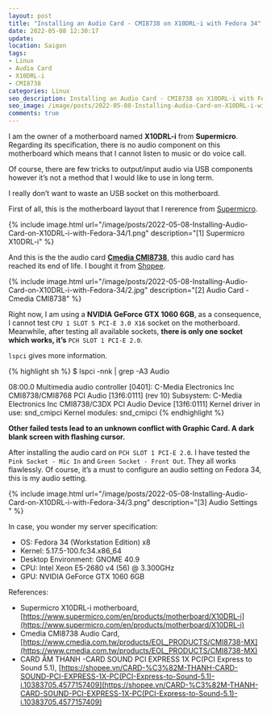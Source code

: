 ```yaml
---
layout: post
title: "Installing an Audio Card - CMI8738 on X10DRL-i with Fedora 34"
date: 2022-05-08 12:30:17
update:
location: Saigon
tags:
- Linux
- Audio Card
- X10DRL-i
- CMI8738
categories: Linux
seo_description: Installing an Audio Card - CMI8738 on X10DRL-i with Fedora 34
seo_image: /image/posts/2022-05-08-Installing-Audio-Card-on-X10DRL-i-with-Fedora-34/2.jpg
comments: true
---
```


I am the owner of  a motherboard named **X10DRL-i** from **Supermicro**. Regarding its specification,
there is no audio component on this motherboard which means that I cannot listen to music or do voice
call.

Of course, there are few tricks to output/input audio via USB components however it’s not a method
that I would like to use in long term.

I really don’t want to waste an USB socket on this motherboard.

First of all, this is the motherboard layout that I rererence from [Supermicro](https://www.supermicro.com/en/products/motherboard/X10DRL-i).

{% include image.html url="/image/posts/2022-05-08-Installing-Audio-Card-on-X10DRL-i-with-Fedora-34/1.png" description="[1] Supermicro X10DRL-i" %}

And this is the the audio card [**Cmedia CMI8738**](https://www.cmedia.com.tw/products/EOL_PRODUCTS/CMI8738-MX),
this audio card has reached its end of life. I bought it from [Shopee](https://shopee.vn/CARD-%C3%82M-THANH-CARD-SOUND-PCI-EXPRESS-1X-PC(PCI-Express-to-Sound-5.1)-i.10383705.4577157409).

{% include image.html url="/image/posts/2022-05-08-Installing-Audio-Card-on-X10DRL-i-with-Fedora-34/2.jpg" description="[2] Audio Card - Cmedia CMI8738" %}

Right now, I am using a **NVIDIA GeForce GTX 1060 6GB**, as a consequence, I cannot test `CPU 1 SLOT 5 PCI-E 3.0 X16`
socket on the motherboard. Meanwhile, after testing all available sockets, **there is only one socket
which works, it’s** `PCH SLOT 1 PCI-E 2.0`.

`lspci` gives more information.

{% highlight sh %}
$ lspci -nnk | grep -A3 Audio

08:00.0 Multimedia audio controller [0401]: C-Media Electronics Inc CMI8738/CMI8768 PCI Audio [13f6:0111] (rev 10)
        Subsystem: C-Media Electronics Inc CMI8738/C3DX PCI Audio Device [13f6:0111]
        Kernel driver in use: snd_cmipci
        Kernel modules: snd_cmipci
{% endhighlight %}

**Other failed tests lead to an unknown conflict with Graphic Card. A dark blank screen with flashing cursor.**

After installing the audio card on `PCH SLOT 1 PCI-E 2.0`. I have tested the `Pink Socket - Mic In` and
`Green Socket - Front Out`. They all works flawlessly.
Of course, it’s a must to configure an audio setting on Fedora 34, this is my audio setting.

{% include image.html url="/image/posts/2022-05-08-Installing-Audio-Card-on-X10DRL-i-with-Fedora-34/3.png" description="[3] Audio Settings " %}

In case, you wonder my server specification:
- OS: Fedora 34 (Workstation Edition) x8
- Kernel: 5.17.5-100.fc34.x86_64
- Desktop Environment: GNOME 40.9
- CPU: Intel Xeon E5-2680 v4 (56) @ 3.300GHz
- GPU: NVIDIA GeForce GTX 1060 6GB

References:
- Supermicro X10DRL-i motherboard, [https://www.supermicro.com/en/products/motherboard/X10DRL-i](https://www.supermicro.com/en/products/motherboard/X10DRL-i)
- Cmedia CMI8738 Audio Card, [https://www.cmedia.com.tw/products/EOL_PRODUCTS/CMI8738-MX](https://www.cmedia.com.tw/products/EOL_PRODUCTS/CMI8738-MX)
- CARD ÂM THANH -CARD SOUND PCI EXPRESS 1X PC(PCI Express to Sound 5.1), [https://shopee.vn/CARD-%C3%82M-THANH-CARD-SOUND-PCI-EXPRESS-1X-PC(PCI-Express-to-Sound-5.1)-i.10383705.4577157409](https://shopee.vn/CARD-%C3%82M-THANH-CARD-SOUND-PCI-EXPRESS-1X-PC(PCI-Express-to-Sound-5.1)-i.10383705.4577157409)
